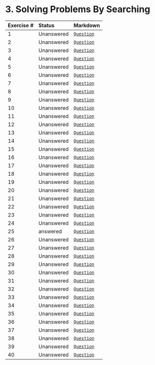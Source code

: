 # 3. Solving Problems By Searching

| **Exercise #** | **Status** | **Markdown** |
|:------------|:-----------|:-----------------|
| 1 | Unanswered | [`Question`](exercises/ex_1/question.md)|  
| 2 | Unanswered | [`Question`](exercises/ex_2/question.md)|
| 3 | Unanswered | [`Question`](exercises/ex_3/question.md)|
| 4 | Unanswered | [`Question`](exercises/ex_4/question.md)|
| 5 | Unanswered | [`Question`](exercises/ex_5/question.md)|
| 6 | Unanswered | [`Question`](exercises/ex_6/question.md)|
| 7 | Unanswered | [`Question`](exercises/ex_7/question.md)|
| 8 | Unanswered | [`Question`](exercises/ex_8/question.md)|
| 9 | Unanswered | [`Question`](exercises/ex_9/question.md)|
| 10 | Unanswered | [`Question`](exercises/ex_10/question.md)|
| 11 | Unanswered | [`Question`](exercises/ex_11/question.md)|
| 12 | Unanswered | [`Question`](exercises/ex_12/question.md)|
| 13 | Unanswered | [`Question`](exercises/ex_13/question.md)|
| 14 | Unanswered | [`Question`](exercises/ex_14/question.md)|
| 15 | Unanswered | [`Question`](exercises/ex_15/question.md)|
| 16 | Unanswered | [`Question`](exercises/ex_16/question.md)|
| 17 | Unanswered | [`Question`](exercises/ex_17/question.md)|
| 18 | Unanswered | [`Question`](exercises/ex_18/question.md)|
| 19 | Unanswered | [`Question`](exercises/ex_19/question.md)|
| 20 | Unanswered | [`Question`](exercises/ex_20/question.md)|
| 21 | Unanswered | [`Question`](exercises/ex_21/question.md)|
| 22 | Unanswered | [`Question`](exercises/ex_22/question.md)|
| 23 | Unanswered | [`Question`](exercises/ex_23/question.md)|
| 24 | Unanswered | [`Question`](exercises/ex_24/question.md)|
| 25 | answered | [`Question`](exercises/ex_25/question.md)|
| 26 | Unanswered | [`Question`](exercises/ex_26/question.md)|
| 27 | Unanswered | [`Question`](exercises/ex_27/question.md)|
| 28 | Unanswered | [`Question`](exercises/ex_28/question.md)|
| 29 | Unanswered | [`Question`](exercises/ex_29/question.md)|
| 30 | Unanswered | [`Question`](exercises/ex_30/question.md)|
| 31 | Unanswered | [`Question`](exercises/ex_31/question.md)|
| 32 | Unanswered | [`Question`](exercises/ex_32/question.md)|
| 33 | Unanswered | [`Question`](exercises/ex_33/question.md)|
| 34 | Unanswered | [`Question`](exercises/ex_34/question.md)|
| 35 | Unanswered | [`Question`](exercises/ex_35/question.md)|
| 36 | Unanswered | [`Question`](exercises/ex_36/question.md)|
| 37 | Unanswered | [`Question`](exercises/ex_37/question.md)|
| 38 | Unanswered | [`Question`](exercises/ex_38/question.md)|
| 39 | Unanswered | [`Question`](exercises/ex_39/question.md)|
| 40 | Unanswered | [`Question`](exercises/ex_40/question.md)|

